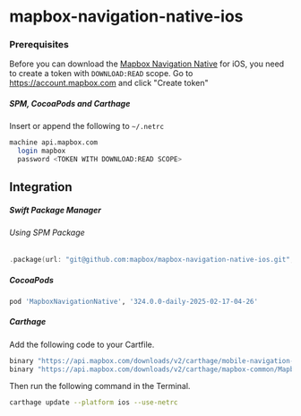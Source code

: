 # mapbox-navigation-native-ios

### Prerequisites

Before you can download the [Mapbox Navigation Native](https://github.com/mapbox/mapbox-navigation-native) for iOS, you need to create a token with `DOWNLOAD:READ` scope.
Go to https://account.mapbox.com and click "Create token"

##### SPM, CocoaPods and Carthage
Insert or append the following to `~/.netrc`

```bash
machine api.mapbox.com
  login mapbox
  password <TOKEN WITH DOWNLOAD:READ SCOPE>
```

## Integration

##### Swift Package Manager

###### Using SPM Package

```swift
.package(url: "git@github.com:mapbox/mapbox-navigation-native-ios.git", from: "324.0.0-daily-2025-02-17-04-26"),
```

##### CocoaPods

```ruby
pod 'MapboxNavigationNative', '324.0.0-daily-2025-02-17-04-26'
```

##### Carthage

Add the following code to your Cartfile.

```bash
binary "https://api.mapbox.com/downloads/v2/carthage/mobile-navigation-native/MapboxNavigationNative.json" == 324.0.0-daily-2025-02-17-04-26
binary "https://api.mapbox.com/downloads/v2/carthage/mapbox-common/MapboxCommon-ios.json" == 24.11.0-daily-2025-02-17-04-26
```

Then run the following command in the Terminal.
```bash
carthage update --platform ios --use-netrc
```
